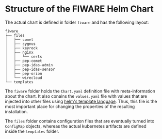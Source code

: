 # Structure of the FIWARE Helm Chart

The actual chart is defined in folder `fiware` and has the following layout:

```
fiware
├── files
│   ├── comet
│   ├── cygnus
│   ├── keyrock
│   ├── nginx
│   │   └── certs
│   ├── pep-comet
│   ├── pep-idas-admin
│   ├── pep-idas-sensor
│   ├── pep-orion
│   └── wirecloud
└── templates
```

The `fiware` folder holds the `Chart.yaml` definition file with meta-information about the chart. It also conains the `values.yaml` file with values that are injected into other files using [helm's template language](https://docs.helm.sh/chart_template_guide/).
Thus, this file is the most important place for changing the properties of the resulting installation.

The `files` folder contains configuration files that are eventually turned into `ConfigMap` objects, whereas the actual kubernetes artifacts are defined inside the `templates` folder.
